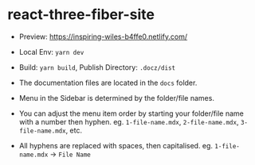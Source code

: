 # react-three-fiber-site

- Preview: https://inspiring-wiles-b4ffe0.netlify.com/

- Local Env: `yarn dev`

- Build: `yarn build`, Publish Directory: `.docz/dist`

- The documentation files are located in the `docs` folder.

- Menu in the Sidebar is determined by the folder/file names.

 - You can adjust the menu item order by starting your folder/file name with a number then hyphen. eg. `1-file-name.mdx`, `2-file-name.mdx`, `3-file-name.mdx`, etc.
 - All hyphens are replaced with spaces, then capitalised. eg. `1-file-name.mdx` -> `File Name`